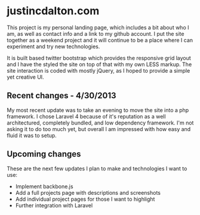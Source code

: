 justincdalton.com
=================

This project is my personal landing page, which includes a bit about who I am, as well as contact info and a link to my github account.
I put the site together as a weekend project and it will continue to be a place where I can experiment and try new technologies.

It is built based twitter bootstrap which provides the responsive grid layout and I have the styled the site on top of that with my own LESS markup.
The site interaction is coded with mostly jQuery, as I hoped to provide a simple yet creative UI.

Recent changes - 4/30/2013
----------------------------------------

My most recent update was to take an evening to move the site into a php framework. I chose Laravel 4 because of it's reputation as a well architectured, completely bundled, and low dependency framework.
I'm not asking it to do too much yet, but overall I am impressed with how easy and fluid it was to setup.

Upcoming changes
---------------------------------------

These are the next few updates I plan to make and technologies I want to use:
* Implement backbone.js
* Add a full projects page with descriptions and screenshots
* Add individual project pages for those I want to highlight
* Further integration with Laravel